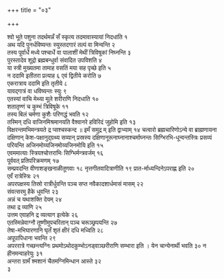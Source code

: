 +++
title = "०३"

+++

श्वो भूते पशुना तदर्थमन्नँ सँ स्कृत्य तदमावास्यायां निदधाति १  
अथ यदि
पुनर्धविष्यन्तः स्युस्तदगारं तल्पं वा मिन्वन्ति २  
तस्य
पूर्वार्धे मध्ये पश्चार्धे वा पालाशीं मेथीं
त्रिविषूकां निघ्नन्ति ३  
पुरस्तादेव शूद्रो
ब्रह्मबन्धुर्वा संवादित उपविशति ४  
या स्त्री
मुख्यतमा तामाह वसतिं मया सह पृच्छे इति ५  
न ददामि इतीतरा प्रत्याह ६
एवं द्वितीये करोति ७  
एकरात्राय ददामि इति तृतीये ८  
यावद्गात्रं वा
धविष्यन्तः स्युः ९  
एतस्यां वाचि मेथ्या मूले शरीराणि
निदधाति १०  
शतातृण्णं च कुम्भं त्रिविषूके ११  
तस्य बिलं चर्मणा
कुशैः परिणद्धं भवति १२  
तस्मिन् दधि वाजिनमिश्रमानयति वैश्वानरे
हविरिदं जुहोमि इति १३  
विक्षरन्तमभिमन्त्रयते द्र
प्सश्चस्कन्द ॥ इमँ समुद्र म् इति द्वाभ्याम् १४
चत्वारो ब्रह्मचारिणोऽन्ये वा ब्राह्मणायना दक्षिणान्
केश-पक्षानुद्ग्रथ्य सव्यान् प्रस्रस्य
दक्षिणानूरूनाघ्नानाश्चर्माघ्नन्तः
सिग्भिरभि-धून्वन्तस्त्रिः प्रसव्यं
परियन्ति अजिनमोय्यजिनमोय्यजिनमोयि इति १५  
एवममात्याः
स्त्रियश्चोत्तराभिः सिग्भिर्मन्त्रवर्जम् १६  
पूर्ववत्
प्रतिपरिक्रमणम् १७  
सम्प्रवदन्ति वीणाशङ्खनाळीतूणवाः १८
नृत्तगीतवादित्राणीति १९
प्रात-र्माध्यन्दिनेऽपराह्ण इति २०  
एवँ
रात्रेस्त्रिः २१  
अपरपक्षस्य तिस्रो रात्रीर्धुवन्ति पञ्च सप्त
नवैकादशार्धमासं मासम् २२  
संवत्सरमु हैके धुवन्ति २३  
अन्नं च
यथाशक्ति देयम् २४  
तथा द्र व्याणि २५  
उत्तम एवाहनि द्र
व्यत्याग इत्येके २६  
एतस्मिन्नेवाग्नौ तूष्णीमुपचरितान्
पञ्च चरूञ्छ्रपयन्ति २७  
तेषा-मभिघारणानि घृतँ शृतं क्षीरं दधि
मध्विति २८  
अपूपापिधाना भवन्ति २९  
अपररात्रे गच्छन्त्यग्निः
प्रथमोऽथोदकुम्भोऽनड्वाञ्छरीराणि सम्भारा इति । येन चान्येनार्थी भवति ३०
न हीनमन्वाहरेयुः ३१  
अन्तरा ग्रामँ श्मशानं चैतमग्निमिन्धान आस्ते ३२  
३
